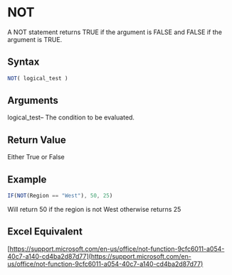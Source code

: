 # NOT

A NOT statement returns TRUE if the argument is FALSE and FALSE if the argument is TRUE.

## Syntax

```javascript
NOT( logical_test )
```

## Arguments

logical\_test– The  condition to be evaluated.&#x20;

## **Return Value**

Either True or False

## **Example**

```javascript
IF(NOT(Region == "West"), 50, 25)
```

Will return 50 if the region is not West otherwise returns 25

## **Excel Equivalent**

[https://support.microsoft.com/en-us/office/not-function-9cfc6011-a054-40c7-a140-cd4ba2d87d77](https://support.microsoft.com/en-us/office/not-function-9cfc6011-a054-40c7-a140-cd4ba2d87d77)
